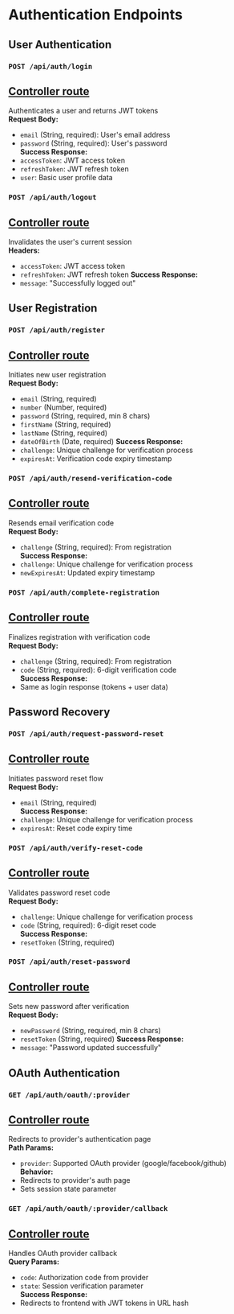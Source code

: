 # Authentication Endpoints

## User Authentication

### `POST /api/auth/login`
## [Controller route](controllers/controller/log-in-out/login.md)
Authenticates a user and returns JWT tokens  
**Request Body:**
- `email` (String, required): User's email address
- `password` (String, required): User's password  
**Success Response:**
- `accessToken`: JWT access token
- `refreshToken`: JWT refresh token
- `user`: Basic user profile data

### `POST /api/auth/logout` 
## [Controller route](controllers/controller/log-in-out/logout.md)
Invalidates the user's current session  
**Headers:**
- `accessToken`: JWT access token
- `refreshToken`: JWT refresh token
**Success Response:**
- `message`: "Successfully logged out"

## User Registration

### `POST /api/auth/register`
## [Controller route](controllers/controller/registiration/register.md)
Initiates new user registration  
**Request Body:**
- `email` (String, required)
- `number` (Number, required)
- `password` (String, required, min 8 chars)
- `firstName` (String, required)
- `lastName` (String, required)  
- `dateOfBirth` (Date, required) 
**Success Response:**
- `challenge`: Unique challenge for verification process
- `expiresAt`: Verification code expiry timestamp

### `POST /api/auth/resend-verification-code`
## [Controller route](controllers/controller/registiration/resendVerificationCode.md)
Resends email verification code  
**Request Body:**
- `challenge` (String, required): From registration  
**Success Response:**
- `challenge`: Unique challenge for verification process
- `newExpiresAt`: Updated expiry timestamp

### `POST /api/auth/complete-registration`
## [Controller route](controllers/controller/registiration/completeRegistration.md)
Finalizes registration with verification code  
**Request Body:**
- `challenge` (String, required): From registration  
- `code` (String, required): 6-digit verification code  
**Success Response:**
- Same as login response (tokens + user data)

## Password Recovery

### `POST /api/auth/request-password-reset`
## [Controller route](controllers/controller/resetPassword/requestPasswordReset.md)
Initiates password reset flow  
**Request Body:**
- `email` (String, required)  
**Success Response:**
- `challenge`: Unique challenge for verification process
- `expiresAt`: Reset code expiry time

### `POST /api/auth/verify-reset-code`
## [Controller route](controllers/controller/resetPassword/verifyResetCode.md)
Validates password reset code  
**Request Body:**
- `challenge`: Unique challenge for verification process
- `code` (String, required): 6-digit reset code  
**Success Response:**
- `resetToken` (String, required)

### `POST /api/auth/reset-password`
## [Controller route](controllers/controller/resetPassword/resetPassword.md)
Sets new password after verification    
**Request Body:**
- `newPassword` (String, required, min 8 chars)  
- `resetToken` (String, required)
**Success Response:**
- `message`: "Password updated successfully"

## OAuth Authentication

### `GET /api/auth/oauth/:provider`
## [Controller route](controllers/controller/oAuth/oAuthRedirect.md)
Redirects to provider's authentication page  
**Path Params:**
- `provider`: Supported OAuth provider (google/facebook/github)  
**Behavior:**
- Redirects to provider's auth page
- Sets session state parameter

### `GET /api/auth/oauth/:provider/callback`
## [Controller route](controllers/controller/oAuth/oAuthCallback.md)
Handles OAuth provider callback  
**Query Params:**
- `code`: Authorization code from provider
- `state`: Session verification parameter  
**Success Response:**
- Redirects to frontend with JWT tokens in URL hash